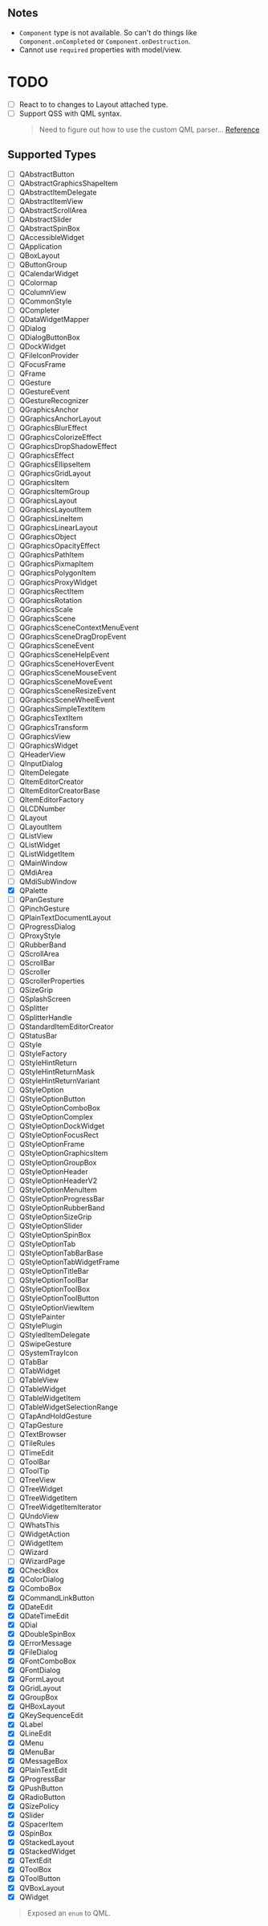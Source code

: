 ## Notes

- `Component` type is not available. So can't do things like `Component.onCompleted` or
  `Component.onDestruction`.
- Cannot use `required` properties with model/view.

# TODO

- [ ] React to to changes to Layout attached type.
- [ ] Support QSS with QML syntax.
  > Need to figure out how to use the custom QML parser...
  > [Reference](https://doc.qt.io/qt-6/stylesheet-reference.html)

## Supported Types

- [ ] QAbstractButton
- [ ] QAbstractGraphicsShapeItem
- [ ] QAbstractItemDelegate
- [ ] QAbstractItemView
- [ ] QAbstractScrollArea
- [ ] QAbstractSlider
- [ ] QAbstractSpinBox
- [ ] QAccessibleWidget
- [ ] QApplication
- [ ] QBoxLayout
- [ ] QButtonGroup
- [ ] QCalendarWidget
- [ ] QColormap
- [ ] QColumnView
- [ ] QCommonStyle
- [ ] QCompleter
- [ ] QDataWidgetMapper
- [ ] QDialog
- [ ] QDialogButtonBox
- [ ] QDockWidget
- [ ] QFileIconProvider
- [ ] QFocusFrame
- [ ] QFrame
- [ ] QGesture
- [ ] QGestureEvent
- [ ] QGestureRecognizer
- [ ] QGraphicsAnchor
- [ ] QGraphicsAnchorLayout
- [ ] QGraphicsBlurEffect
- [ ] QGraphicsColorizeEffect
- [ ] QGraphicsDropShadowEffect
- [ ] QGraphicsEffect
- [ ] QGraphicsEllipseItem
- [ ] QGraphicsGridLayout
- [ ] QGraphicsItem
- [ ] QGraphicsItemGroup
- [ ] QGraphicsLayout
- [ ] QGraphicsLayoutItem
- [ ] QGraphicsLineItem
- [ ] QGraphicsLinearLayout
- [ ] QGraphicsObject
- [ ] QGraphicsOpacityEffect
- [ ] QGraphicsPathItem
- [ ] QGraphicsPixmapItem
- [ ] QGraphicsPolygonItem
- [ ] QGraphicsProxyWidget
- [ ] QGraphicsRectItem
- [ ] QGraphicsRotation
- [ ] QGraphicsScale
- [ ] QGraphicsScene
- [ ] QGraphicsSceneContextMenuEvent
- [ ] QGraphicsSceneDragDropEvent
- [ ] QGraphicsSceneEvent
- [ ] QGraphicsSceneHelpEvent
- [ ] QGraphicsSceneHoverEvent
- [ ] QGraphicsSceneMouseEvent
- [ ] QGraphicsSceneMoveEvent
- [ ] QGraphicsSceneResizeEvent
- [ ] QGraphicsSceneWheelEvent
- [ ] QGraphicsSimpleTextItem
- [ ] QGraphicsTextItem
- [ ] QGraphicsTransform
- [ ] QGraphicsView
- [ ] QGraphicsWidget
- [ ] QHeaderView
- [ ] QInputDialog
- [ ] QItemDelegate
- [ ] QItemEditorCreator
- [ ] QItemEditorCreatorBase
- [ ] QItemEditorFactory
- [ ] QLCDNumber
- [ ] QLayout
- [ ] QLayoutItem
- [ ] QListView
- [ ] QListWidget
- [ ] QListWidgetItem
- [ ] QMainWindow
- [ ] QMdiArea
- [ ] QMdiSubWindow
- [x] QPalette
- [ ] QPanGesture
- [ ] QPinchGesture
- [ ] QPlainTextDocumentLayout
- [ ] QProgressDialog
- [ ] QProxyStyle
- [ ] QRubberBand
- [ ] QScrollArea
- [ ] QScrollBar
- [ ] QScroller
- [ ] QScrollerProperties
- [ ] QSizeGrip
- [ ] QSplashScreen
- [ ] QSplitter
- [ ] QSplitterHandle
- [ ] QStandardItemEditorCreator
- [ ] QStatusBar
- [ ] QStyle
- [ ] QStyleFactory
- [ ] QStyleHintReturn
- [ ] QStyleHintReturnMask
- [ ] QStyleHintReturnVariant
- [ ] QStyleOption
- [ ] QStyleOptionButton
- [ ] QStyleOptionComboBox
- [ ] QStyleOptionComplex
- [ ] QStyleOptionDockWidget
- [ ] QStyleOptionFocusRect
- [ ] QStyleOptionFrame
- [ ] QStyleOptionGraphicsItem
- [ ] QStyleOptionGroupBox
- [ ] QStyleOptionHeader
- [ ] QStyleOptionHeaderV2
- [ ] QStyleOptionMenuItem
- [ ] QStyleOptionProgressBar
- [ ] QStyleOptionRubberBand
- [ ] QStyleOptionSizeGrip
- [ ] QStyleOptionSlider
- [ ] QStyleOptionSpinBox
- [ ] QStyleOptionTab
- [ ] QStyleOptionTabBarBase
- [ ] QStyleOptionTabWidgetFrame
- [ ] QStyleOptionTitleBar
- [ ] QStyleOptionToolBar
- [ ] QStyleOptionToolBox
- [ ] QStyleOptionToolButton
- [ ] QStyleOptionViewItem
- [ ] QStylePainter
- [ ] QStylePlugin
- [ ] QStyledItemDelegate
- [ ] QSwipeGesture
- [ ] QSystemTrayIcon
- [ ] QTabBar
- [ ] QTabWidget
- [ ] QTableView
- [ ] QTableWidget
- [ ] QTableWidgetItem
- [ ] QTableWidgetSelectionRange
- [ ] QTapAndHoldGesture
- [ ] QTapGesture
- [ ] QTextBrowser
- [ ] QTileRules
- [ ] QTimeEdit
- [ ] QToolBar
- [ ] QToolTip
- [ ] QTreeView
- [ ] QTreeWidget
- [ ] QTreeWidgetItem
- [ ] QTreeWidgetItemIterator
- [ ] QUndoView
- [ ] QWhatsThis
- [ ] QWidgetAction
- [ ] QWidgetItem
- [ ] QWizard
- [ ] QWizardPage
- [x] QCheckBox
- [x] QColorDialog
- [x] QComboBox
- [x] QCommandLinkButton
- [x] QDateEdit
- [x] QDateTimeEdit
- [x] QDial
- [x] QDoubleSpinBox
- [x] QErrorMessage
- [x] QFileDialog
- [x] QFontComboBox
- [x] QFontDialog
- [x] QFormLayout
- [x] QGridLayout
- [x] QGroupBox
- [x] QHBoxLayout
- [x] QKeySequenceEdit
- [x] QLabel
- [x] QLineEdit
- [x] QMenu
- [x] QMenuBar
- [x] QMessageBox
- [x] QPlainTextEdit
- [x] QProgressBar
- [x] QPushButton
- [x] QRadioButton
- [x] QSizePolicy
- [x] QSlider
- [x] QSpacerItem
- [x] QSpinBox
- [x] QStackedLayout
- [x] QStackedWidget
- [x] QTextEdit
- [x] QToolBox
- [x] QToolButton
- [x] QVBoxLayout
- [x] QWidget
> Exposed an `enum` to QML.
